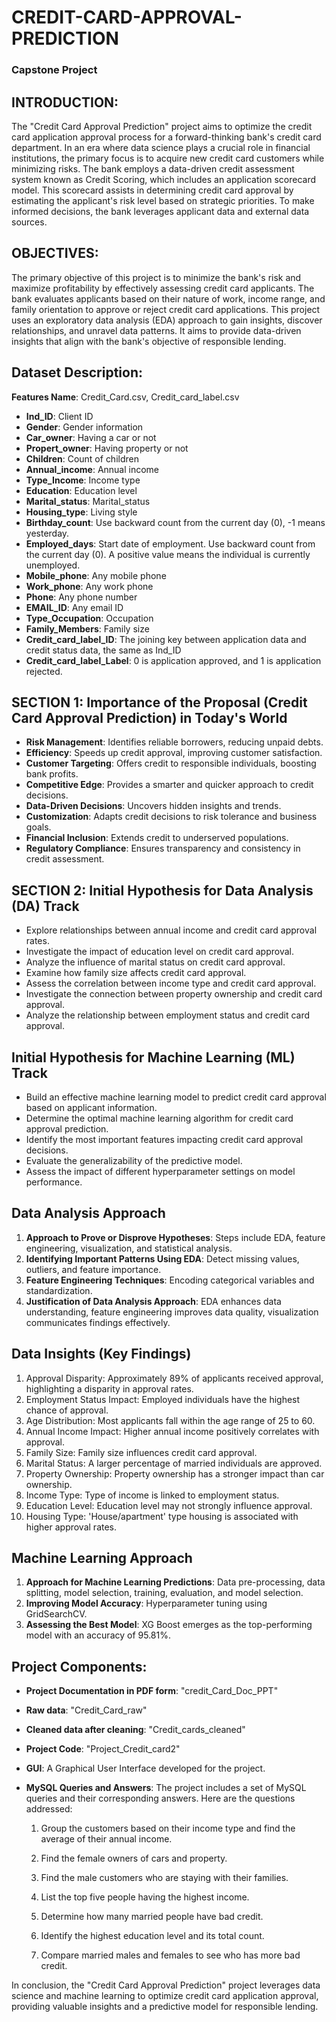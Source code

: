 # CREDIT-CARD-APPROVAL-PREDICTION
### Capstone Project

## INTRODUCTION:
The "Credit Card Approval Prediction" project aims to optimize the credit card application approval process for a forward-thinking bank's credit card department. In an era where data science plays a crucial role in financial institutions, the primary focus is to acquire new credit card customers while minimizing risks. The bank employs a data-driven credit assessment system known as Credit Scoring, which includes an application scorecard model. This scorecard assists in determining credit card approval by estimating the applicant's risk level based on strategic priorities. To make informed decisions, the bank leverages applicant data and external data sources.

## OBJECTIVES:
The primary objective of this project is to minimize the bank's risk and maximize profitability by effectively assessing credit card applicants. The bank evaluates applicants based on their nature of work, income range, and family orientation to approve or reject credit card applications. This project uses an exploratory data analysis (EDA) approach to gain insights, discover relationships, and unravel data patterns. It aims to provide data-driven insights that align with the bank's objective of responsible lending.

## Dataset Description:
**Features Name**: Credit_Card.csv, Credit_card_label.csv

- **Ind_ID**: Client ID
- **Gender**: Gender information
- **Car_owner**: Having a car or not
- **Propert_owner**: Having property or not
- **Children**: Count of children
- **Annual_income**: Annual income
- **Type_Income**: Income type
- **Education**: Education level
- **Marital_status**: Marital_status
- **Housing_type**: Living style
- **Birthday_count**: Use backward count from the current day (0), -1 means yesterday.
- **Employed_days**: Start date of employment. Use backward count from the current day (0). A positive value means the individual is currently unemployed.
- **Mobile_phone**: Any mobile phone
- **Work_phone**: Any work phone
- **Phone**: Any phone number
- **EMAIL_ID**: Any email ID
- **Type_Occupation**: Occupation
- **Family_Members**: Family size
- **Credit_card_label_ID**: The joining key between application data and credit status data, the same as Ind_ID
- **Credit_card_label_Label**: 0 is application approved, and 1 is application rejected.

## SECTION 1: Importance of the Proposal (Credit Card Approval Prediction) in Today's World
- **Risk Management**: Identifies reliable borrowers, reducing unpaid debts.
- **Efficiency**: Speeds up credit approval, improving customer satisfaction.
- **Customer Targeting**: Offers credit to responsible individuals, boosting bank profits.
- **Competitive Edge**: Provides a smarter and quicker approach to credit decisions.
- **Data-Driven Decisions**: Uncovers hidden insights and trends.
- **Customization**: Adapts credit decisions to risk tolerance and business goals.
- **Financial Inclusion**: Extends credit to underserved populations.
- **Regulatory Compliance**: Ensures transparency and consistency in credit assessment.

## SECTION 2: Initial Hypothesis for Data Analysis (DA) Track
- Explore relationships between annual income and credit card approval rates.
- Investigate the impact of education level on credit card approval.
- Analyze the influence of marital status on credit card approval.
- Examine how family size affects credit card approval.
- Assess the correlation between income type and credit card approval.
- Investigate the connection between property ownership and credit card approval.
- Analyze the relationship between employment status and credit card approval.

## Initial Hypothesis for Machine Learning (ML) Track
- Build an effective machine learning model to predict credit card approval based on applicant information.
- Determine the optimal machine learning algorithm for credit card approval prediction.
- Identify the most important features impacting credit card approval decisions.
- Evaluate the generalizability of the predictive model.
- Assess the impact of different hyperparameter settings on model performance.

## Data Analysis Approach
1. **Approach to Prove or Disprove Hypotheses**: Steps include EDA, feature engineering, visualization, and statistical analysis.
2. **Identifying Important Patterns Using EDA**: Detect missing values, outliers, and feature importance.
3. **Feature Engineering Techniques**: Encoding categorical variables and standardization.
4. **Justification of Data Analysis Approach**: EDA enhances data understanding, feature engineering improves data quality, visualization communicates findings effectively.

## Data Insights (Key Findings)
1. Approval Disparity: Approximately 89% of applicants received approval, highlighting a disparity in approval rates.
2. Employment Status Impact: Employed individuals have the highest chance of approval.
3. Age Distribution: Most applicants fall within the age range of 25 to 60.
4. Annual Income Impact: Higher annual income positively correlates with approval.
5. Family Size: Family size influences credit card approval.
6. Marital Status: A larger percentage of married individuals are approved.
7. Property Ownership: Property ownership has a stronger impact than car ownership.
8. Income Type: Type of income is linked to employment status.
9. Education Level: Education level may not strongly influence approval.
10. Housing Type: 'House/apartment' type housing is associated with higher approval rates.

## Machine Learning Approach
1. **Approach for Machine Learning Predictions**: Data pre-processing, data splitting, model selection, training, evaluation, and model selection.
2. **Improving Model Accuracy**: Hyperparameter tuning using GridSearchCV.
3. **Assessing the Best Model**: XG Boost emerges as the top-performing model with an accuracy of 95.81%.


## Project Components:

- **Project Documentation in PDF form**: "credit_Card_Doc_PPT"

- **Raw data**: "Credit_Card_raw"

- **Cleaned data after cleaning**: "Credit_cards_cleaned"

- **Project Code**: "Project_Credit_card2"

- **GUI**: A Graphical User Interface developed for the project.

- **MySQL Queries and Answers**: The project includes a set of MySQL queries and their corresponding answers. Here are the questions addressed:

   1. Group the customers based on their income type and find the average of their annual income.

   2. Find the female owners of cars and property.

   3. Find the male customers who are staying with their families.

   4. List the top five people having the highest income.

   5. Determine how many married people have bad credit.

   6. Identify the highest education level and its total count.

   7. Compare married males and females to see who has more bad credit.

In conclusion, the "Credit Card Approval Prediction" project leverages data science and machine learning to optimize credit card application approval, providing valuable insights and a predictive model for responsible lending.
